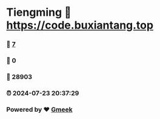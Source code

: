 # Tiengming :link: https://code.buxiantang.top 
### :page_facing_up: [7](https://code.buxiantang.top/tag.html) 
### :speech_balloon: 0 
### :hibiscus: 28903 
### :alarm_clock: 2024-07-23 20:37:29 
### Powered by :heart: [Gmeek](https://github.com/Meekdai/Gmeek)
